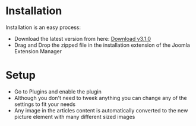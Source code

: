 # Installation

Installation is an easy process:

- Download the latest version from here: [Download v3.1.0](dist/plg_responsive_3.1.0.zip ':ignore')
- Drag and Drop the zipped file in the installation extension of the Joomla Extension Manager

# Setup

- Go to Plugins and enable the plugin
- Although you don't need to tweek anything you can change any of the settings to fit your needs
- Any image in the articles content is automatically converted to the new picture element with many different sized images

